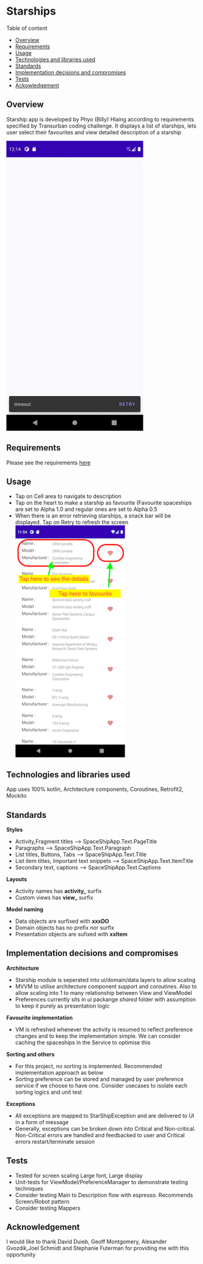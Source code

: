 # Starships
Table of content
- [Overview](#overview)
- [Requirements](#requirements)
- [Usage](#usage)
- [Technologies and libraries used](#technologies_and_libraries_used)
- [Standards](#standards)
- [Implementation decisions and compromises](#implementation_decisions_and_compromises)
- [Tests](#tests)
- [Ackowledgement](#acknowledgement)

## Overview
Starship app is developed by Phyo (Billy) Hlaing according to requirements specified by Transurban coding challenge. It displays a list of starships, lets
user select their favourites and view detailed description of a starship

![](starship_demo.gif)

## Requirements
Please see the requirements [here](https://github.com/bhlaing/Starships/blob/master/coding_challenge.pdf)

## Usage
- Tap on Cell area to navigate to description
- Tap on the heart to make a starship as favourite (Favourite spaceships are set to Alpha 1.0 and regular ones are set to Alpha 0.5
- When there is an error retrieving starships, a snack bar will be displayed. Tap on Retry to refresh the screen
![](usage_.png)

## Technologies and libraries used
App uses 100% kotlin, Architecture components, Coroutines, Retrofit2, Mockito

## Standards
**Styles**
- Activity,Fragment titles --> SpaceShipApp.Text.PageTitle <br/>
- Paragraphs --> SpaceShipApp.Text.Paragraph <br/>
- List titles, Buttons, Tabs --> SpaceShipApp.Text.Title <br/>
- List item titles, Important text snippets --> SpaceShipApp.Text.ItemTitle <br/>
- Secondary text, captions --> SpaceShipApp.Text.Captions <br/>

**Layouts**
- Activity names has **activity_** surfix <br/>
- Custom views has **view_** surfix <br/>

**Model naming**
- Data objects are surfixed with **xxxDO**
- Domain objects has no prefix nor surfix
- Presentation objects are sufixed with **xxItem**

## Implementation decisions and compromises
**Architecture**
- Starship module is seperated into ui/domain/data layers to allow scaling
- MVVM to utilise architecture component support and coroutines. Also to allow scaling into 1 to many relationship between View and ViewModel
- Preferences currently sits in _ui_ packange _shared_ folder with assumption to keep it purely as presentation logic

**Favourite implementation**
- VM is refreshed whenever the activity is resumed to reflect preference changes and to keep the implementation simple. We can consider caching the spaceships in the Service to optimise this

**Sorting and others**
- For this project, no sorting is implemented. Recommended implementation approach as below
- Sorting preference can be stored and managed by user preference service if we choose to have one. Consider usecases to isolate each sorting logics and unit test

**Exceptions**
- All exceptions are mapped to StarShipException and are delivered to UI in a form of message
- Generally, exceptions can be broken down into Critical and Non-critical. Non-Critical errors are handled and feedbacked to user and Critical errors  restart/terminate session

## Tests
- Tested for screen scaling Large font, Large display 
- Unit-tests for ViewModel/PreferenceManager to demonstrate testing techniques
- Consider testing Main to Description flow with espresso. Recommends Screen/Robot pattern
- Consider testing Mappers
## Acknowledgement
I would like to thank	David Duieb, Geoff Montgomery, Alexander Gvozdik,Joel Schmidt and Stephanie Futerman for providing me with this opportunity
